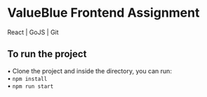# ValueBlue Frontend Assignment

React | GoJS | Git

## To run the project

• Clone the project and inside the directory, you can run: <br />
• `npm install` <br />
• `npm run start`
